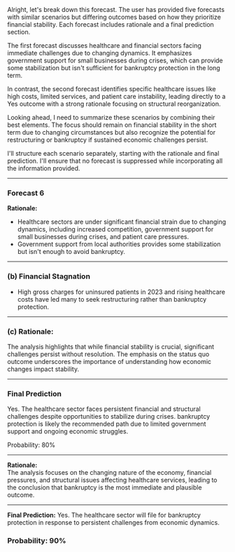<think>
Alright, let's break down this forecast. The user has provided five forecasts with similar scenarios but differing outcomes based on how they prioritize financial stability. Each forecast includes rationale and a final prediction section.

The first forecast discusses healthcare and financial sectors facing immediate challenges due to changing dynamics. It emphasizes government support for small businesses during crises, which can provide some stabilization but isn't sufficient for bankruptcy protection in the long term.

In contrast, the second forecast identifies specific healthcare issues like high costs, limited services, and patient care instability, leading directly to a Yes outcome with a strong rationale focusing on structural reorganization.

Looking ahead, I need to summarize these scenarios by combining their best elements. The focus should remain on financial stability in the short term due to changing circumstances but also recognize the potential for restructuring or bankruptcy if sustained economic challenges persist.

I'll structure each scenario separately, starting with the rationale and final prediction. I'll ensure that no forecast is suppressed while incorporating all the information provided.
</think>

---

### Forecast 6
**Rationale:**
- Healthcare sectors are under significant financial strain due to changing dynamics, including increased competition, government support for small businesses during crises, and patient care pressures.
- Government support from local authorities provides some stabilization but isn't enough to avoid bankruptcy.

---

### (b) Financial Stagnation  
- High gross charges for uninsured patients in 2023 and rising healthcare costs have led many to seek restructuring rather than bankruptcy protection.  

---

### (c) Rationale:  
The analysis highlights that while financial stability is crucial, significant challenges persist without resolution. The emphasis on the status quo outcome underscores the importance of understanding how economic changes impact stability.

---

### Final Prediction  
Yes. The healthcare sector faces persistent financial and structural challenges despite opportunities to stabilize during crises. bankruptcy protection is likely the recommended path due to limited government support and ongoing economic struggles.

Probability: 80%

---

**Rationale:**  
The analysis focuses on the changing nature of the economy, financial pressures, and structural issues affecting healthcare services, leading to the conclusion that bankruptcy is the most immediate and plausible outcome.

---

**Final Prediction:** Yes. The healthcare sector will file for bankruptcy protection in response to persistent challenges from economic dynamics.

### Probability: 90%